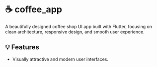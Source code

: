 # ☕ coffee_app

A beautifully designed coffee shop UI app built with Flutter, focusing on clean architecture, responsive design, and smooth user experience.

## 💡 Features
- Visually attractive and modern user interfaces.

